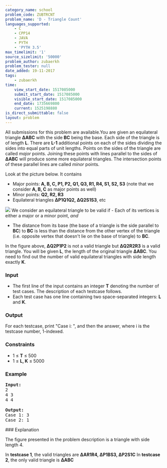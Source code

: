 ```yaml
---
category_name: school
problem_code: ZUBTRCNT
problem_name: 'D - Triangle Count'
languages_supported:
    - C
    - CPP14
    - JAVA
    - PYTH
    - 'PYTH 3.5'
max_timelimit: '1'
source_sizelimit: '50000'
problem_author: zubaerkh
problem_tester: null
date_added: 19-11-2017
tags:
    - zubaerkh
time:
    view_start_date: 1517085000
    submit_start_date: 1517085000
    visible_start_date: 1517085000
    end_date: 1735669800
    current: 1525198880
is_direct_submittable: false
layout: problem
---
```

All submissions for this problem are available.You are given an equilateral triangle **ΔABC** with the side **BC** being the base. Each side of the triangle is of length **L**. There are **L-1** additional points on each of the sides dividing the sides into equal parts of unit lengths. Points on the sides of the triangle are called _major_ points. Joining these points with lines parallel to the sides of **ΔABC** will produce some more equilateral triangles. The intersection points of these parallel lines are called _minor_ points.

Look at the picture below. It contains

- Major points: **A, B, C, P1, P2, Q1, Q3, R1, R4, S1, S2, S3** (note that we consider **A, B, C** as major points as well)
- Minor points: **Q2, R2, R3**
- Equilateral triangles **ΔP1Q1Q2, ΔQ2S1S3**, etc

![](https://codechef_shared.s3.amazonaws.com/download/upload/ACM17KOL/ZUBTRCNT/triangle_count.png)
We consider an equilateral triangle to be valid if - Each of its vertices is either a major or a minor point, _and_
- The distance from its base (the base of a triangle is the side parallel to **BC**) to **BC** is less than the distance from the other vertex of the triangle (i.e. opposite vertex that doesn't lie on the base of triangle) to **BC**.

In the figure above, **ΔQ2P1P2** is not a valid triangle but **ΔQ2R2R3** is a valid triangle. You will be given **L**, the length of the original triangle **ΔABC**. You need to find out the number of valid equilateral triangles with side length exactly **K**.

### Input

- The first line of the input contains an integer **T** denoting the number of test cases. The description of each testcase follows.
- Each test case has one line containing two space-separated integers: **L** and **K**.

### Output

For each testcase, print "Case i: ", and then the answer, where i is the testcase number, 1-indexed.

### Constraints

- 1 ≤ **T** ≤ 500
- 1 ≤ **L, K** ≤ 5000

### Example

<pre><b>Input:</b>
2
4 3
4 4

<b>Output:</b>
Case 1: 3
Case 2: 1
</pre>### Explanation

The figure presented in the problem description is a triangle with side length 4.

In **testcase 1**, the valid triangles are **ΔAR1R4, ΔP1BS3, ΔP2S1C**
In **testcase 2**, the only valid triangle is **ΔABC**
